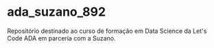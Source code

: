 # ada_suzano_892
Repositório destinado ao curso de formação em Data Science da Let's Code ADA em parceria com a Suzano.

